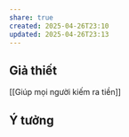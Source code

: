 ```yaml
---
share: true
created: 2025-04-26T23:10
updated: 2025-04-26T23:13
---
```

## Giả thiết
[[Giúp mọi người kiếm ra tiền]]
## Ý tưởng